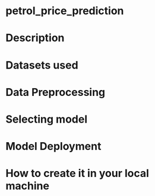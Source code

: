 # petrol_price_prediction
# Description
# Datasets used
# Data Preprocessing
# Selecting model
# Model Deployment
# How to create it in your local machine
